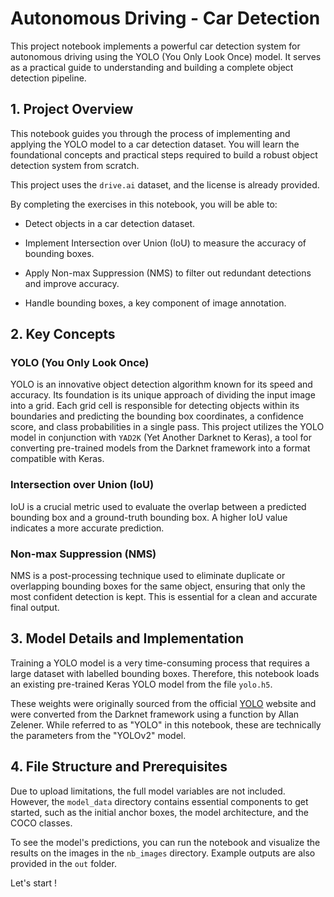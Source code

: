 # Autonomous Driving - Car Detection

This project notebook implements a powerful car detection system for autonomous driving using the YOLO (You Only Look Once) model. It serves as a practical guide to understanding and building a complete object detection pipeline.

## 1. Project Overview

This notebook guides you through the process of implementing and applying the YOLO model to a car detection dataset. You will learn the foundational concepts and practical steps required to build a robust object detection system from scratch.

This project uses the `drive.ai` dataset, and the license is already provided.

By completing the exercises in this notebook, you will be able to:

* Detect objects in a car detection dataset.

* Implement Intersection over Union (IoU) to measure the accuracy of bounding boxes.

* Apply Non-max Suppression (NMS) to filter out redundant detections and improve accuracy.

* Handle bounding boxes, a key component of image annotation.

## 2. Key Concepts

### YOLO (You Only Look Once)

YOLO is an innovative object detection algorithm known for its speed and accuracy. Its foundation is its unique approach of dividing the input image into a grid. Each grid cell is responsible for detecting objects within its boundaries and predicting the bounding box coordinates, a confidence score, and class probabilities in a single pass. This project utilizes the YOLO model in conjunction with `YAD2K` (Yet Another Darknet to Keras), a tool for converting pre-trained models from the Darknet framework into a format compatible with Keras.

### Intersection over Union (IoU)

IoU is a crucial metric used to evaluate the overlap between a predicted bounding box and a ground-truth bounding box. A higher IoU value indicates a more accurate prediction.

### Non-max Suppression (NMS)

NMS is a post-processing technique used to eliminate duplicate or overlapping bounding boxes for the same object, ensuring that only the most confident detection is kept. This is essential for a clean and accurate final output.

## 3. Model Details and Implementation

Training a YOLO model is a very time-consuming process that requires a large dataset with labelled bounding boxes. Therefore, this notebook loads an existing pre-trained Keras YOLO model from the file `yolo.h5`.

These weights were originally sourced from the official [YOLO](https://docs.ultralytics.com/) website and were converted from the Darknet framework using a function by Allan Zelener. While referred to as "YOLO" in this notebook, these are technically the parameters from the "YOLOv2" model.

## 4. File Structure and Prerequisites

Due to upload limitations, the full model variables are not included. However, the `model_data` directory contains essential components to get started, such as the initial anchor boxes, the model architecture, and the COCO classes.

To see the model's predictions, you can run the notebook and visualize the results on the images in the `nb_images` directory. Example outputs are also provided in the `out` folder.

Let's start !